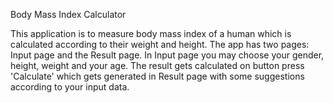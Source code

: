 Body Mass Index Calculator

This application is to measure body mass index of a human which is calculated 
according to their weight and height. The app has two pages: Input page and the Result page.
In Input page you may choose your gender, height, weight and your age. The result gets calculated
on button press 'Calculate' which gets generated in Result page with some suggestions according to
your input data.
 


